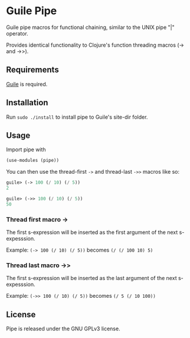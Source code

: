 # Guile Pipe

Guile pipe macros for functional chaining, similar to the UNIX pipe "|" operator.

Provides identical functionality to Clojure's function threading macros (-> and ->>).

## Requirements

[Guile](http://www.gnu.org/software/guile/) is required.

## Installation

Run `sudo ./install` to install pipe to Guile's site-dir folder.

## Usage

Import pipe with

```scheme
(use-modules (pipe))
```

You can then use the thread-first `->` and thread-last `->>` macros like so:

```scheme
guile> (-> 100 (/ 10) (/ 5))
2

guile> (->> 100 (/ 10) (/ 5))
50
```

### Thread first macro ->

The first s-expression will be inserted as the first argument of the next s-expesssion.

Example: `(-> 100 (/ 10) (/ 5))` becomes `(/ (/ 100 10) 5)`

### Thread last macro ->>

The first s-expression will be inserted as the last argument of the next s-expesssion.

Example: `(->> 100 (/ 10) (/ 5))` becomes `(/ 5 (/ 10 100))`

## License

Pipe is released under the GNU GPLv3 license.

